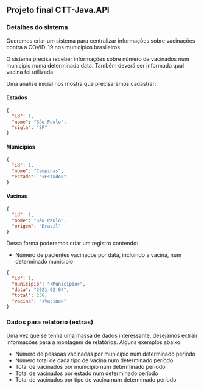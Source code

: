 ## Projeto final CTT-Java.API

### Detalhes do sistema

Queremos criar um sistema para centralizar informações sobre vacinações contra a COVID-19 nos municípios brasileiros.

O sistema precisa receber informações sobre número de vacinados num município numa determinada data. Também deverá ser
informada qual vacina foi utilizada.

Uma análise inicial nos mostra que precisaremos cadastrar:

#### Estados

```json
{
  "id": 1,
  "nome": "São Paulo",
  "sigla": "SP"
}
```

#### Municípios

```json
{
  "id": 1,
  "nome": "Campinas",
  "estado": "<Estado>"
}
```

#### Vacinas

```json
{
  "id": 1,
  "nome": "São Paulo",
  "origem": "Brasil"
}
```

Dessa forma poderemos criar um registro contendo:

- Número de pacientes vacinados por data, incluindo a vacina, num determinado município

```json
{
  "id": 1,
  "municipio": "<Municipio>",
  "data": "2021-02-04",
  "total": 236,
  "vacina": "<Vacina>"
}
```

### Dados para relatório (extras)

Uma vez que se tenha uma massa de dados interessante, desejamos extrair informações para a montagem de relatórios.
Alguns exemplos abaixo:

- Número de pessoas vacinadas por município num determinado período
- Número total de cada tipo de vacina num determinado período
- Total de vacinados por município num determinado período
- Total de vacinados por estado num determinado período
- Total de vacinados por tipo de vacina num determinado período
